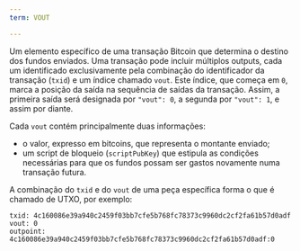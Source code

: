 ```yaml
---
term: VOUT

---
```

Um elemento específico de uma transação Bitcoin que determina o destino dos fundos enviados. Uma transação pode incluir múltiplos outputs, cada um identificado exclusivamente pela combinação do identificador da transação (`txid`) e um índice chamado `vout`. Este índice, que começa em `0`, marca a posição da saída na sequência de saídas da transação. Assim, a primeira saída será designada por `"vout": 0`, a segunda por `"vout": 1`, e assim por diante.

Cada `vout` contém principalmente duas informações:


- o valor, expresso em bitcoins, que representa o montante enviado;
- um script de bloqueio (`scriptPubKey`) que estipula as condições necessárias para que os fundos possam ser gastos novamente numa transação futura.

A combinação do `txid` e do `vout` de uma peça específica forma o que é chamado de UTXO, por exemplo:

```text
txid: 4c160086e39a940c2459f03bb7cfe5b768fc78373c9960dc2cf2fa61b57d0adf
vout: 0
outpoint: 4c160086e39a940c2459f03bb7cfe5b768fc78373c9960dc2cf2fa61b57d0adf:0
```
